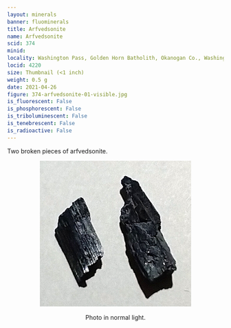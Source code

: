 ```yaml
---
layout: minerals
banner: fluominerals
title: Arfvedsonite
name: Arfvedsonite
scid: 374
minid: 
locality: Washington Pass, Golden Horn Batholith, Okanogan Co., Washington, USA
locid: 4220
size: Thumbnail (<1 inch)
weight: 0.5 g
date: 2021-04-26
figure: 374-arfvedsonite-01-visible.jpg
is_fluorescent: False
is_phosphorescent: False
is_triboluminescent: False
is_tenebrescent: False
is_radioactive: False
---
```

Two broken pieces of arfvedsonite.

<figure style='text-align:center;margin:0 auto;width:100%'><img width='70%' src='/img/minerals/374-arfvedsonite-01-visible.jpg'><figcaption style='padding:1em 0 2em'>Photo in normal light.</figcaption></figure>
